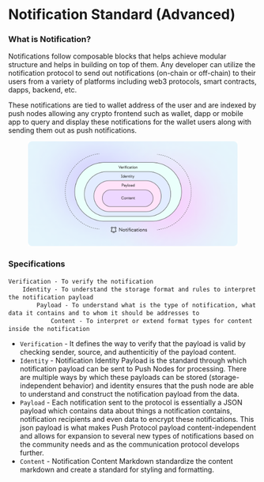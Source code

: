 # Notification Standard (Advanced)

### What is Notification?

Notifications follow composable blocks that helps achieve modular structure and helps in building on top of them. Any developer can utilize the notification protocol to send out notifications (on-chain or off-chain) to their users from a variety of platforms including web3 protocols, smart contracts, dapps, backend, etc.&#x20;

These notifications are tied to wallet address of the user and are indexed by push nodes allowing any crypto frontend such as wallet, dapp or mobile app to query and display these notifications for the wallet users along with sending them out as push notifications.

<figure><img src="../../../../.gitbook/assets/image (38).png" alt=""><figcaption></figcaption></figure>

### Specifications

```
Verification - To verify the notification
    Identity - To understand the storage format and rules to interpret the notification payload
        Payload - To understand what is the type of notification, what data it contains and to whom it should be addresses to
            Content - To interpret or extend format types for content inside the notification
```

* `Verification` - It defines the way to verify that the payload is valid by checking sender, source, and authenticitiy of the payload content.
* `Identity` - Notification Identity Payload is the standard through which notification payload can be sent to Push Nodes for processing. There are multiple ways by which these payloads can be stored (storage-independent behavior) and identity ensures that the push node are able to understand and construct the notification payload from the data.
* `Payload` - Each notification sent to the protocol is essentially a JSON payload which contains data about things a notification contains, notification recipients and even data to encrypt these notifications. This json payload is what makes Push Protocol payload content-independent and allows for expansion to several new types of notifications based on the community needs and as the communication protocol develops further.
* `Content` - Notification Content Markdown standardize the content markdown and create a standard for styling and formatting.
